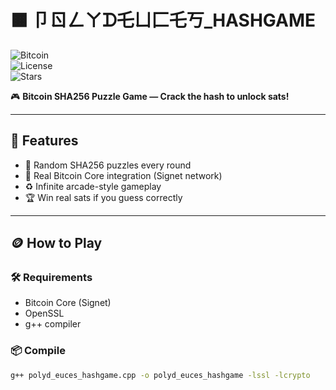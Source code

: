 # 🟧 卩ㄖㄥㄚᗪ乇ㄩ匚乇丂_HASHGAME

![Bitcoin](https://img.shields.io/badge/Bitcoin-Core-orange?logo=bitcoin&logoColor=white)  
![License](https://img.shields.io/github/license/polydeuces32/polyd_euces_hashgame?style=flat-square)  
![Stars](https://img.shields.io/github/stars/polydeuces32/polyd_euces_hashgame?style=social)  

🎮 **Bitcoin SHA256 Puzzle Game — Crack the hash to unlock sats!**  

---

## 🚀 Features
- 🔐 Random SHA256 puzzles every round
- 💸 Real Bitcoin Core integration (Signet network)
- ♻️ Infinite arcade-style gameplay
- 🏆 Win real sats if you guess correctly

---

## 🪙 How to Play
### 🛠 Requirements
- Bitcoin Core (Signet)
- OpenSSL
- g++ compiler

### 📦 Compile
```bash
g++ polyd_euces_hashgame.cpp -o polyd_euces_hashgame -lssl -lcrypto
  
